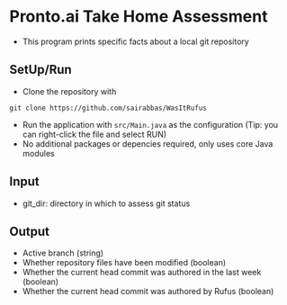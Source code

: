 # Pronto.ai Take Home Assessment
* This program prints specific facts about a local git repository

## SetUp/Run
* Clone the repository with 
```
git clone https://github.com/sairabbas/WasItRufus
```
* Run the application with ```src/Main.java``` as the configuration (Tip: you can right-click the file and select RUN)
* No additional packages or depencies required, only uses core Java modules

## Input
* git_dir: directory in which to assess git status

## Output
* Active branch (string)
* Whether repository files have been modified (boolean)
* Whether the current head commit was authored in the last week (boolean)
* Whether the current head commit was authored by Rufus (boolean)
